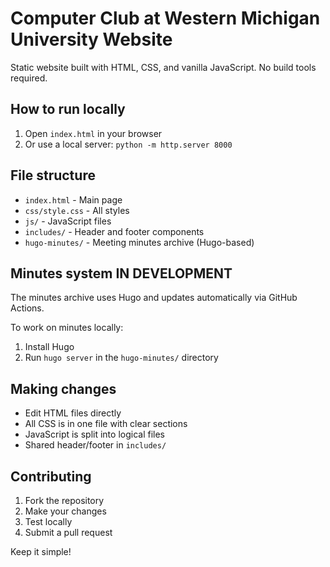 # Computer Club at Western Michigan University Website

Static website built with HTML, CSS, and vanilla JavaScript. No build tools required.

## How to run locally

1. Open `index.html` in your browser
2. Or use a local server: `python -m http.server 8000`

## File structure

- `index.html` - Main page
- `css/style.css` - All styles
- `js/` - JavaScript files
- `includes/` - Header and footer components
- `hugo-minutes/` - Meeting minutes archive (Hugo-based)

## Minutes system IN DEVELOPMENT

The minutes archive uses Hugo and updates automatically via GitHub Actions.

To work on minutes locally:
1. Install Hugo
2. Run `hugo server` in the `hugo-minutes/` directory

## Making changes

- Edit HTML files directly
- All CSS is in one file with clear sections
- JavaScript is split into logical files
- Shared header/footer in `includes/`

## Contributing

1. Fork the repository
2. Make your changes
3. Test locally
4. Submit a pull request

Keep it simple!
